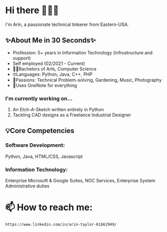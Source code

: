 # Hi there 🙋🏾‍♂️

I'm Arin, a passionate technical tinkerer from Eastern-USA.  

## ✨About Me in 30 Seconds✨
  - Profession: 5+ years in Information Technology (infrustructure and support) 
  - Self employed (02/2021 - Current)
  - 👨‍🎓Bachelors of Arts, Computer Science
  - 🤓Languages: Python, Java, C++, PHP
  - 💌Passions: Technical Problem-solving, Gardening, Music, Photography 
  - 📓Uses OneNote for everything



### I'm currently working on...
1) An Etch-A-Sketch written entirely in Python 
2) Tackling CAD designs as a Freelance Industrial Designer
  
## 💡Core Competencies
### Software Development:
  Python, Java, HTML/CSS, Javascript 
### Information Technology:
  Enterprise Microsoft & Google Suites, NOC Services, Enterprise System Administrative duties


# 📫 How to reach me: 
    https://www.linkedin.com/in/arin-taylor-61b62949/


<!--
**arinnt/arinnt** is a ✨ _special_ ✨ repository because its `README.md` (this file) appears on your GitHub profile.


Here are some ideas to get you started:

- 🔭 I’m currently working on ...
- 🌱 I’m currently learning ...
- 👯 I’m looking to collaborate on ...
- 🤔 I’m looking for help with ...
- 💬 Ask me about ...
- 📫 How to reach me: ...
- 😄 Pronouns: ...
- ⚡ Fun fact: ...
-->
